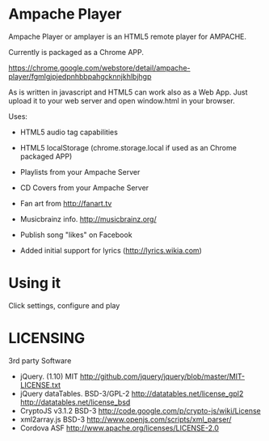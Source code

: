 Ampache Player
==============


Ampache Player or amplayer is an HTML5 remote player for AMPACHE.

Currently is packaged as a Chrome APP.

https://chrome.google.com/webstore/detail/ampache-player/fgmlgjpjedpnhbbpahgcknnjkhlbjhgp

As is written in javascript and HTML5 can work also as a Web App. Just upload it to
your web server and open window.html in your browser.


Uses:

* HTML5 audio tag capabilities
* HTML5 localStorage (chrome.storage.local if used as an Chrome packaged APP)

* Playlists from your Ampache Server
* CD Covers from your Ampache Server
* Fan art from http://fanart.tv
* Musicbrainz info. http://musicbrainz.org/
* Publish song "likes" on Facebook
* Added initial support for lyrics (http://lyrics.wikia.com)


Using it
========

Click settings, configure and play


LICENSING
=========

3rd party Software

* jQuery. (1.10) 		MIT 			http://github.com/jquery/jquery/blob/master/MIT-LICENSE.txt
* jQuery dataTables.  	BSD-3/GPL-2  	http://datatables.net/license_gpl2   http://datatables.net/license_bsd
* CryptoJS v3.1.2		BSD-3	 		http://code.google.com/p/crypto-js/wiki/License 
* xml2array.js			BSD-3 			http://www.openjs.com/scripts/xml_parser/
* Cordova 				ASF				http://www.apache.org/licenses/LICENSE-2.0




